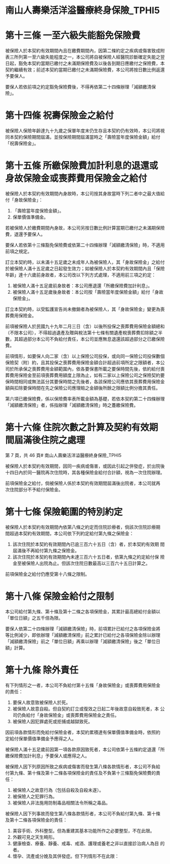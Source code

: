 # 南山人壽樂活洋溢醫療終身保險_TPHI5

# 第十三條  一至六級失能豁免保險費

被保險人於本契約有效期間內且在繳費期間內，因第二條約定之疾病或傷害致成附表三所列第一至六級失能程度之一，本公司將自被保險人經醫院診斷確定失能之翌日起，豁免本契約當期已繳付之未滿期保險費及以後各到期日應繳付之保險費，本契約繼續有效；前述本契約當期已繳付之未滿期保險費，本公司將按日數比例返還予要保人。

要保人若依前項之約定豁免保險費後，不得再依第二十四條辦理「減額繳清保險」。

# 第十四條  祝壽保險金之給付

被保險人保險年齡達九十九歲之保單年度末仍生存且本契約仍有效時，本公司將視同本契約保險期間屆滿，並按保險期間屆滿當時之「壽險當年度保險金額」給付「祝壽保險金」。

# 第十五條  所繳保險費加計利息的退還或身故保險金或喪葬費用保險金之給付

被保險人於本契約有效期間內身故時，本公司按其身故當時下列二者中之最大值給付「身故保險金」：

1. 「壽險當年度保險金額」。
2. 保單價值準備金。

若被保險人於繳費期間內身故，本公司另按日數比例計算當期已繳付之未滿期保險費，退還予要保人。

要保人若依第十三條豁免保險費或依第二十四條辦理「減額繳清保險」時，不適用前項之規定。

訂立本契約時，以未滿十五足歲之未成年人為被保險人，其「身故保險金」之給付於被保險人滿十五足歲之日起發生效力；如被保險人於本契約有效期間內且「保險年齡」達十六歲前身故者，本公司改以下列方式處理，不適用前三項之約定：

1. 被保險人滿十五足歲前身故者：本公司應退還「所繳保險費加計利息」。
2. 被保險人滿十五足歲後身故者：本公司按「壽險當年度保險金額」給付「身故保險金」。

訂立本契約時，以受監護宣告尚未撤銷者為被保險人，其「身故保險金」變更為喪葬費用保險金。

前項被保險人於民國九十九年二月三日（含）以後所投保之喪葬費用保險金額總和（不限本公司），不得超過遺產及贈與稅法第十七條有關遺產稅喪葬費扣除額之半數，其超過部分本公司不負給付責任，本公司並應無息退還該超過部分之已繳保險費。

前項情形，如要保人向二家（含）以上保險公司投保，或向同一保險公司投保數個保險契（附）約，且其投保之喪葬費用保險金額合計超過前項所定之限額者，本公司於所承保之喪葬費用金額範圍內，依各要保書所載之要保時間先後，依約給付喪葬費用保險金至前項喪葬費用額度上限為止，如有二家以上保險公司之保險契約要保時間相同或無法區分其要保時間之先後者，各該保險公司應依其喪葬費用保險金額與扣除要保時間在先之保險公司應理賠之金額後所餘之限額比例分擔其責任。

第六項已繳保險費，係以保險費率表所載金額為基礎，若依本契約第二十四條辦理「減額繳清保險」者，係指辦理「減額繳清保險」時之躉繳保險費。

# 第十六條  住院次數之計算及契約有效期間屆滿後住院之處理

第 7 頁，共 46 頁# 南山人壽樂活洋溢醫療終身保險_TPHI5

被保險人於本契約有效期間，因同一疾病或傷害，或因此引起之併發症，於出院後十四日內於同一醫院再次住院時，其各種保險金給付合計額，視為一次住院辦理。

前項保險金之給付，倘被保險人係於本契約有效期間屆滿後出院者，本公司就再
次住院部分不予給付保險金。

# 第十七條  保險範圍的特別約定

被保險人於本契約有效期間內依第八條之約定而住院診療者，倘該次住院診療期
間超過本契約有效期間，本公司依下列約定給付第九條之保險金：

1. 該次住院於本契約有效期間內已逾三百六十五日（含）者，於本契約有效期
間屆滿後不再給付第九條之保險金。
2. 該次住院於本契約有效期間內未達三百六十五日者，依第九條之約定給付保
險金至被保險人出院為止。但該次住院日數最高以三百六十五日計算之。

前項保險金之給付仍應受第十八條之限制。

# 第十八條  保險金給付之限制

本公司給付第九條、第十條及第十二條之各項保險金，其累計最高總給付金額以
「單位日額」之五千倍為限。

要保人依第二十四條辦理「減額繳清保險」時，前項累計已給付之各項保險金將
等比例減少，即依辦理「減額繳清保險」前之累計已給付之各項保險金除以辦理
「減額繳清保險」前之「單位日額」再乘以辦理「減額繳清保險」後之「單位日
額」計算。

# 第十九條  除外責任

有下列情形之一者，本公司不負給付第十五條「身故保險金」或喪葬費用保險金
的責任：

1. 要保人故意致被保險人於死。
2. 被保險人故意自殺。但自契約訂立或復效之日起二年後故意自殺致死者，本
公司仍負給付「身故保險金」或喪葬費用保險金之責任。
3. 被保險人因犯罪處死或拒捕或越獄致死。

因前項各款情形而免給付保險金者，本契約累積達有保單價值準備金時，依照約
定給付保單價值準備金予應得之人。

被保險人滿十五足歲前因第一項各款原因致死者，本公司依第十五條約定退還「所
繳保險費加計利息」予要保人或應得之人。

被保險人因下列原因所致之疾病或傷害而發生第八條各款情形者，本公司不負給
付第九條、第十條及第十二條各項保險金的責任及不負第十三條豁免保險費的責
任：

1. 被保險人之故意行為（包括自殺及自殺未遂）。
2. 被保險人之犯罪行為。
3. 被保險人非法施用防制毒品相關法令所稱之毒品。

被保險人因下列事故而發生第八條各款情形者，本公司不負給付第九條、第十條
及第十二條各項保險金的責任：

1. 美容手術、外科整型。但為重建其基本功能所作之必要整型，不在此限。
2. 外觀可見之天生畸形。
3. 健康檢查、療養、靜養、戒毒、戒酒、護理或養老之非以直接診治病人為目
的者。
4. 懷孕、流產或分娩及其併發症。但下列情形不在此限：